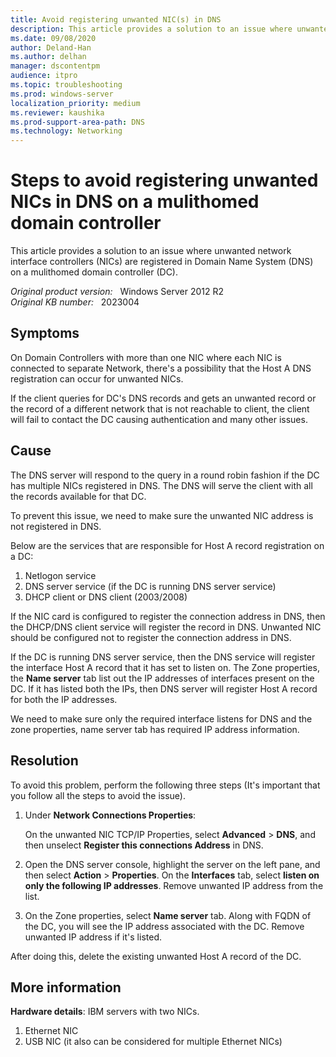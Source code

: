 ```yaml
---
title: Avoid registering unwanted NIC(s) in DNS
description: This article provides a solution to an issue where unwanted network interface controllers (NICs) are registered in Domain Name System (DNS) on a mulithomed domain controller.
ms.date: 09/08/2020
author: Deland-Han
ms.author: delhan
manager: dscontentpm
audience: itpro
ms.topic: troubleshooting
ms.prod: windows-server
localization_priority: medium
ms.reviewer: kaushika
ms.prod-support-area-path: DNS
ms.technology: Networking
---
```

# Steps to avoid registering unwanted NICs in DNS on a mulithomed domain controller

This article provides a solution to an issue where unwanted network interface controllers (NICs) are registered in Domain Name System (DNS) on a mulithomed domain controller (DC).

_Original product version:_ &nbsp; Windows Server 2012 R2  
_Original KB number:_ &nbsp; 2023004

## Symptoms

On Domain Controllers with more than one NIC where each NIC is connected to separate Network, there's a possibility that the Host A DNS registration can occur for unwanted NICs.

If the client queries for DC's DNS records and gets an unwanted record or the record of a different network that is not reachable to client, the client will fail to contact the DC causing authentication and many other issues.

## Cause

The DNS server will respond to the query in a round robin fashion if the DC has multiple NICs registered in DNS. The DNS will serve the client with all the records available for that DC.

To prevent this issue, we need to make sure the unwanted NIC address is not registered in DNS.

Below are the services that are responsible for Host A record registration on a DC:

1. Netlogon service
2. DNS server service (if the DC is running DNS server service)
3. DHCP client or DNS client (2003/2008)

If the NIC card is configured to register the connection address in DNS, then the DHCP/DNS client service will register the record in DNS. Unwanted NIC should be configured not to register the connection address in DNS.

If the DC is running DNS server service, then the DNS service will register the interface Host A record that it has set to listen on. The Zone properties, the **Name server** tab list out the IP addresses of interfaces present on the DC. If it has listed both the IPs, then DNS server will register Host A record for both the IP addresses.  

We need to make sure only the required interface listens for DNS and the zone properties, name server tab has required IP address information.

## Resolution

To avoid this problem, perform the following three steps (It's important that you follow all the steps to avoid the issue).

1. Under **Network Connections Properties**:

    On the unwanted NIC TCP/IP Properties, select **Advanced** > **DNS**, and then unselect **Register this connections Address** in DNS.

1. Open the DNS server console, highlight the server on the left pane, and then select **Action** > **Properties**. On the **Interfaces** tab, select **listen on only the following IP addresses**. Remove unwanted IP address from the list.

1. On the Zone properties, select **Name server** tab. Along with FQDN of the DC, you will see the IP address associated with the DC. Remove unwanted IP address if it's listed.  

After doing this, delete the existing unwanted Host A record of the DC.

## More information

**Hardware details**: IBM servers with two NICs.

1. Ethernet NIC
1. USB NIC (it also can be considered for multiple Ethernet NICs)
